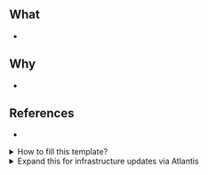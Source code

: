## What

-

## Why

-

## References

-

<details>
  <summary>How to fill this template?</summary>

- **What:** what changed, what do these changes mean? (high level)
- **Why:** why these changes were made? (business case, technical context, etc.)
- **References:** Links to Jira tasks, GitHub issues (use `Closes #123`) and PRs, or related documentation for context.

Use bullet points to be concise and to the point.

</details>

<details>
  <summary>Expand this for infrastructure updates via Atlantis</summary>

* Only atlantis can merge PRs in this repo, and it does so after automatically updating the github configuration, teams
  and repos.
* Make sure your branch is up-to-date with main before running `atlantis plan -p "production"` and `atlantis apply`

</details>
